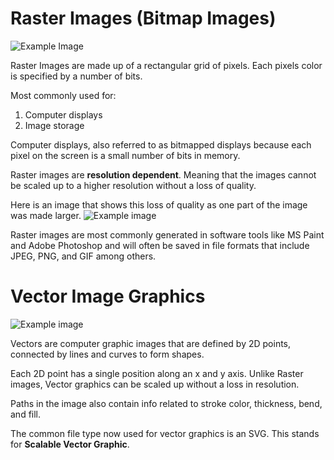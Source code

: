 # Raster Images (Bitmap Images)

![Example Image](https://www.printcnx.com/wp-content/uploads/raster.jpg)


Raster Images are made up of a rectangular grid of pixels. Each pixels color is specified by a number of bits.

Most commonly used for:

1. Computer displays
2. Image storage

Computer displays, also referred to as bitmapped displays because each pixel on the screen is a small number of bits in memory.

Raster images are **resolution dependent**. Meaning that the images cannot be scaled up to a higher resolution without a loss of quality.

Here is an image that shows this loss of quality as one part of the image was made larger.
![Example image](https://vector-conversions.com/images/raster_vs_vector_1.jpg)

Raster images are most commonly generated in software tools like MS Paint and Adobe Photoshop and will often be saved in file formats that include JPEG, PNG, and GIF among others.


# Vector Image Graphics

![Example image](https://www.dignitasdigital.com/wp-content/uploads/2017/12/example-of-vector-graphic-image.jpg)

Vectors are computer graphic images that are defined by 2D points, connected by lines and curves to form shapes.

Each 2D point has a single position along an x and y axis. Unlike Raster images, Vector graphics can be scaled up without a loss in resolution.

Paths in the image also contain info related to stroke color, thickness, bend, and fill.

The common file type now used for vector graphics is an SVG. This stands for **Scalable Vector Graphic**.
